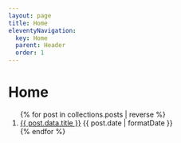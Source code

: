 ```yaml
---
layout: page
title: Home
eleventyNavigation:
  key: Home
  parent: Header
  order: 1
---
```


# Home

<ol class="stack list">
  {% for post in collections.posts | reverse %}
  <li>
    <a href="{{ post.url}}">{{ post.data.title }}</a>
    <time datetime="{{ post.date | toISO }}">{{ post.date | formatDate }}</time>
  </li>
  {% endfor %}
</ol>
